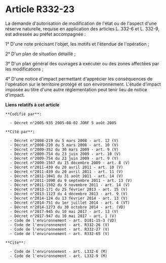 # Article R332-23

La demande d'autorisation de modification de l'état ou de l'aspect d'une réserve naturelle, requise en application des
articles L. 332-6 et L. 332-9, est adressée au préfet accompagnée :

1° D'une note précisant l'objet, les motifs et l'étendue de l'opération ;

2° D'un plan de situation détaillé ;

3° D'un plan général des ouvrages à exécuter ou des zones affectées par les modifications ;

4° D'une notice d'impact permettant d'apprécier les conséquences de l'opération sur le territoire protégé et son
environnement. L'étude d'impact imposée au titre d'une autre réglementation peut tenir lieu de notice d'impact.

**Liens relatifs à cet article**

	**Codifié par**:

	  - Décret n°2005-935 2005-08-02 JORF 5 août 2005

	**Cité par**:

	  - Décret n°2008-219 du 5 mars 2008 - art. 12 (V)
	  - Décret n°2008-220 du 5 mars 2008 - art. 10 (V)
	  - Décret n°2009-352 du 30 mars 2009 - art. 9 (V)
	  - Décret n°2009-754 du 23 juin 2009 - art. 10 (V)
	  - Décret n°2009-754 du 23 juin 2009 - art. 9 (V)
	  - Décret n°2009-1567 du 15 décembre 2009 - art. 8 (V)
	  - Décret n°2011-439 du 20 avril 2011 - art. 10 (V)
	  - Décret n°2011-439 du 20 avril 2011 - art. 11 (V)
	  - Décret n°2011-1041 du 31 août 2011 - art. 14 (V)
	  - Décret n°2011-1090 du 9 septembre 2011 - art. 13 (V)
	  - Décret n°2011-1502 du 9 novembre 2011 - art. 14 (V)
	  - Décret n°2013-171 du 25 février 2013 - art. 15 (V)
	  - Décret n°2013-1123 du 4 décembre 2013 - art. 9 (V)
	  - Décret n°2014-124 du 13 février 2014 - art. 13 (V)
	  - Décret n°2014-751 du 1er juillet 2014 - art. 4 (VT)
	  - Décret n°2014-1273 du 30 octobre 2014 - art. (VD)
	  - Décret n°2017-945 du 10 mai 2017 - art. 13 (V)
	  - Décret n°2017-947 du 10 mai 2017 - art. 1 (V)
	  - Code de l'environnement - art. D181-15-3 (VD)
	  - Code de l'environnement - art. R332-26 (V)
	  - Code de l'environnement - art. R332-27 (V)
	  - Code de l'environnement - art. R332-65 (V)

	**Cite**:

	  - Code de l'environnement - art. L332-6 (M)
	  - Code de l'environnement - art. L332-9 (M)
